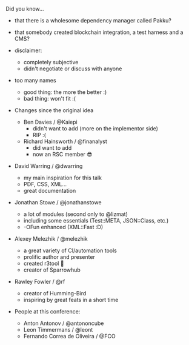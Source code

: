 Did you know...
- that there is a wholesome dependency manager called Pakku?
- that somebody created blockchain integration, a test harness and a CMS?

- disclaimer:
	- completely subjective
	- didn't negotiate or discuss with anyone
- too many names
	- good thing: the more the better :)
	- bad thing: won't fit :(
- Changes since the original idea
	- Ben Davies / @Kaiepi
		- didn't want to add (more on the implementor side)
		- RIP :(
	- Richard Hainsworth / @finanalyst
		- did want to add
		- now an RSC member 😎
- David Warring / @dwarring
	- my main inspiration for this talk
	- PDF, CSS, XML...
	- great documentation
- Jonathan Stowe / @jonathanstowe
	- a lot of modules (second only to @lizmat)
	- including some essentials (Test::META, JSON::Class, etc.)
	- -OFun enhanced (XML::Fast :D)
- Alexey Melezhik / @melezhik
	- a great variety of CI/automation tools
	- prolific author and presenter
	- created r3tool 🥺
	- creator of Sparrowhub
- Rawley Fowler / @rf
	- creator of Humming-Bird
	- inspiring by great feats in a short time
- People at this conference:
	- Anton Antonov / @antononcube
	- Leon Timmermans / @leont
	- Fernando Correa de Oliveira / @FCO